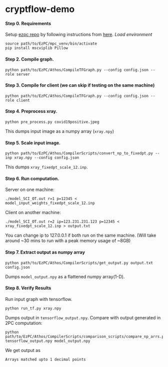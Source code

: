 # cryptflow-demo

#### Step 0. Requirements
Setup [ezpc repo](https://github.com/mpc-msri/EzPC) by following instructions from [here](https://github.com/mpc-msri/EzPC/tree/master/Athos).
*Load environment*
```
source path/to/EzPC/mpc_venv/bin/activate
pip install mscviplib Pillow
```

#### Step 2. Compile graph.
```
python path/to/EzPC/Athos/CompileTFGraph.py --config config.json --role server
```
#### Step 3. Compile for client (we can skip if testing on the same machine)
```
python path/to/EzPC/Athos/CompileTFGraph.py --config config.json --role client
```
#### Step 4. Preprocess xray.
```
python pre_process.py covid19positive.jpeg
```
This dumps input image as a numpy array (```xray.npy```)

#### Step 5. Scale input image.
```
python path/to/EzPC/Athos/CompilerScripts/convert_np_to_fixedpt.py --inp xray.npy --config config.json
```
This dumps ```xray_fixedpt_scale_12.inp```.

#### Step 6. Run computation.
Server on one machine:
```
./model_SCI_OT.out r=1 p=12345 < model_input_weights_fixedpt_scale_12.inp
```
Client on another machine:
```
./model_SCI_OT.out r=2 ip=123.231.231.123 p=12345 < xray_fixedpt_scale_12.inp > output.txt
```
You can change ip to 127.0.0.1 if both run on the same machine. (Will take around ~30 mins to run with a peak memory usage of ~8GB)

#### Step 7. Extract output as numpy array
```
python path/to/EzPC/Athos/CompilerScripts/get_output.py output.txt config.json
```
Dumps ```model_output.npy``` as a flattened numpy array(1-D).

#### Step 8. Verify Results
Run input graph with tensorflow.
```
python run_tf.py xray.npy
```
Dumps output in ```tensorflow_output.npy```. Compare with output generated in 2PC computation:
```
python path/to/EzPC/Athos/CompilerScripts/comparison_scripts/compare_np_arrs.py tensorflow_output.npy model_output.npy
```
We get output as 

```
Arrays matched upto 1 decimal points
```

